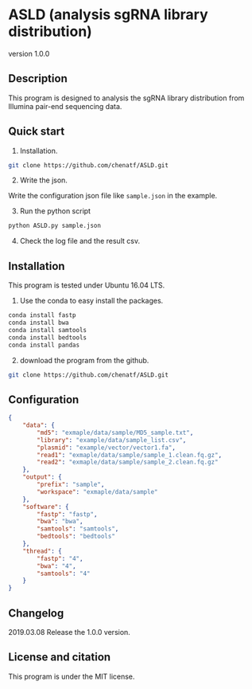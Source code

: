 # ASLD (analysis sgRNA library distribution)

version 1.0.0

## Description

This program is designed to analysis the sgRNA library distribution from Illumina pair-end sequencing data.

## Quick start

1. Installation.

```bash
git clone https://github.com/chenatf/ASLD.git
```

2. Write the json.

Write the configuration json file like `sample.json` in the example.

3. Run the python script

```bash
python ASLD.py sample.json
```

4. Check the log file and the result csv.

## Installation

This program is tested under Ubuntu 16.04 LTS.

1. Use the conda to easy install the packages.

```bash
conda install fastp
conda install bwa
conda install samtools
conda install bedtools
conda install pandas
```

2. download the program from the github.

```bash
git clone https://github.com/chenatf/ASLD.git
```

## Configuration

```json
{
    "data": {
        "md5": "exmaple/data/sample/MD5_sample.txt",
        "library": "example/data/sample_list.csv",
        "plasmid": "example/vector/vector1.fa",
        "read1": "exmaple/data/sample/sample_1.clean.fq.gz",
        "read2": "exmaple/data/sample/sample_2.clean.fq.gz"
    },
    "output": {
        "prefix": "sample",
        "workspace": "exmaple/data/sample"
    },
    "software": {
        "fastp": "fastp",
        "bwa": "bwa",
        "samtools": "samtools",
        "bedtools": "bedtools"
    },
    "thread": {
        "fastp": "4",
        "bwa": "4",
        "samtools": "4"
    }
}
```

## Changelog

2019.03.08 Release the 1.0.0 version.

## License and citation

This program is under the MIT license.
